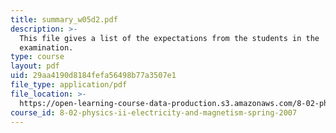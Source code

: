 ```yaml
---
title: summary_w05d2.pdf
description: >-
  This file gives a list of the expectations from the students in the
  examination.
type: course
layout: pdf
uid: 29aa4190d8184fefa56498b77a3507e1
file_type: application/pdf
file_location: >-
  https://open-learning-course-data-production.s3.amazonaws.com/8-02-physics-ii-electricity-and-magnetism-spring-2007/29aa4190d8184fefa56498b77a3507e1_summary_w05d2.pdf
course_id: 8-02-physics-ii-electricity-and-magnetism-spring-2007
---
```

